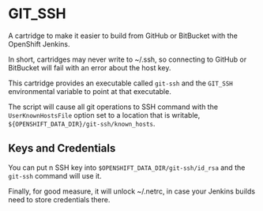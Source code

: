 # GIT_SSH

A cartridge to make it easier to build from GitHub or BitBucket with the OpenShift Jenkins.

In short, cartridges may never write to ~/.ssh, so connecting to GitHub or BitBucket will fail with an error about the host key.

This cartridge provides an executable called `git-ssh` and the `GIT_SSH` environmental variable to point at that executable. 

The script will cause all git operations to SSH command with the `UserKnownHostsFile` option set to a location that is writable, `${OPENSHIFT_DATA_DIR}/git-ssh/known_hosts`.

## Keys and Credentials

You can put n SSH key into `$OPENSHIFT_DATA_DIR/git-ssh/id_rsa` and the `git-ssh` command will use it.

Finally, for good measure, it will unlock ~/.netrc, in case your Jenkins builds need to store credentials there.
